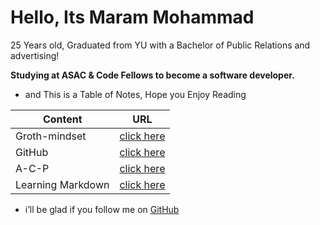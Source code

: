 # Hello, Its Maram Mohammad 

25 Years old, Graduated from YU with a Bachelor of Public Relations and advertising! 

**Studying at ASAC & Code Fellows to become a software developer.** 

- and This is a Table of Notes, Hope you Enjoy Reading 

| Content       | URL           |  
| ------------- |:-------------:|  
| Groth-mindset | [click here](https://maramhmohammad.github.io/reading-notes/Groth-mindset)        | 
|    GitHub     | [click here](https://maramhmohammad.github.io/reading-notes/GitHub)             |  
|   A-C-P       | [click here](https://maramhmohammad.github.io/reading-notes/A-C-P)              |   
|Learning Markdown| [click here](https://maramhmohammad.github.io/reading-notes/Learning-markdown)  |   


- i’ll be glad if you follow me on [GitHub](https://github.com/MaramhMohammad)
